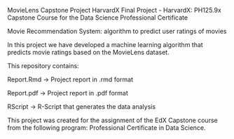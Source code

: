 MovieLens Capstone Project HarvardX
Final Project - HarvardX: PH125.9x Capstone Course for the Data Science Professional Certificate

Movie Recommendation System: algorithm to predict user ratings of movies

In this project we have developed a machine learning algorithm that predicts movie ratings based on the MovieLens dataset.

This repository contains:

Report.Rmd -> Project report in .rmd format

Report.pdf -> Project report in .pdf format

RScript -> R-Script that generates the data analysis

This project was created for the assignment of the EdX Capstone course from the following program: Professional Certificate in Data Science.

